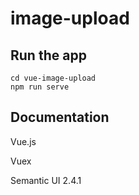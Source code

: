 # image-upload

## Run the app
```
cd vue-image-upload
npm run serve
```

## Documentation
Vue.js

Vuex

Semantic UI 2.4.1
